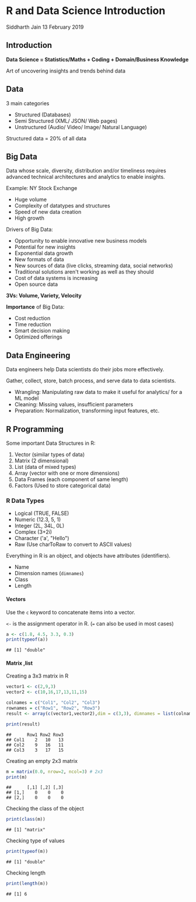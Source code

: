 R and Data Science Introduction
================
Siddharth Jain
13 February 2019

Introduction
------------

**Data Science = Statistics/Maths + Coding + Domain/Business Knowledge**

Art of uncovering insights and trends behind data

Data
----

3 main categories

-   Structured (Databases)
-   Semi Structured (XML/ JSON/ Web pages)
-   Unstructured (Audio/ Video/ Image/ Natural Language)

Structured data = 20% of all data

Big Data
--------

Data whose scale, diversity, distribution and/or timeliness requires advanced technical architectures and analytics to enable insights.

Example: NY Stock Exchange

-   Huge volume
-   Complexity of datatypes and structures
-   Speed of new data creation
-   High growth

Drivers of Big Data:

-   Opportunity to enable innovative new business models
-   Potential for new insights
-   Exponential data growth
-   New formats of data
-   New sources of data (live clicks, streaming data, social networks)
-   Traditional solutions aren't working as well as they should
-   Cost of data systems is increasing
-   Open source data

**3Vs: Volume, Variety, Velocity**

**Importance** of Big Data:

-   Cost reduction
-   Time reduction
-   Smart decision making
-   Optimized offerings

Data Engineering
----------------

Data engineers help Data scientists do their jobs more effectively.

Gather, collect, store, batch process, and serve data to data scientists.

-   Wrangling: Manipulating raw data to make it useful for analytics/ for a ML model
-   Cleaning: Missing values, insufficient parameters
-   Preparation: Normalization, transforming input features, etc.

R Programming
-------------

Some important Data Structures in R:

1.  Vector (similar types of data)
2.  Matrix (2 dimensional)
3.  List (data of mixed types)
4.  Array (vector with one or more dimensions)
5.  Data Frames (each component of same length)
6.  Factors (Used to store categorical data)

### R Data Types

-   Logical (TRUE, FALSE)
-   Numeric (12.3, 5, 1)
-   Integer (2L, 34L, 0L)
-   Complex (3+2i)
-   Character ('a', "Hello")
-   Raw (Use charToRaw to convert to ASCII values)

Everything in R is an object, and objects have attributes (identifiers).

-   Name
-   Dimension names (`dimnames`)
-   Class
-   Length

#### Vectors

Use the `c` keyword to concatenate items into a vector.

`<-` is the assignment operator in R. (`=` can also be used in most cases)

``` r
a <- c(1.8, 4.5, 3.3, 0.3)
print(typeof(a))
```

    ## [1] "double"

#### Matrix ,list

Creating a 3x3 matrix in R

``` r
vector1 <- c(2,9,3)
vector2 <- c(10,16,17,13,11,15)

colnames = c("Col1", "Col2", "Col3")
rownames = c("Row1", "Row2", "Row3")
result <- array(c(vector1,vector2),dim = c(3,3), dimnames = list(colnames,rownames))

print(result)
```

    ##      Row1 Row2 Row3
    ## Col1    2   10   13
    ## Col2    9   16   11
    ## Col3    3   17   15

Creating an empty 2x3 matrix

``` r
m = matrix(0.0, nrow=2, ncol=3) # 2x3
print(m)
```

    ##      [,1] [,2] [,3]
    ## [1,]    0    0    0
    ## [2,]    0    0    0

Checking the class of the object

``` r
print(class(m))
```

    ## [1] "matrix"

Checking type of values

``` r
print(typeof(m))
```

    ## [1] "double"

Checking length

``` r
print(length(m))
```

    ## [1] 6
